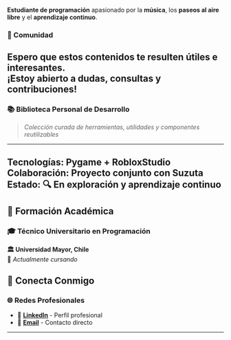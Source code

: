 
**Estudiante de programación** apasionado por la **música**, los **paseos al aire libre** y el **aprendizaje continuo**.  

### 🤝 Comunidad
Espero que estos contenidos te resulten **útiles e interesantes**.  
¡Estoy abierto a **dudas**, **consultas** y **contribuciones**! 
---
### 📚 **Biblioteca Personal de Desarrollo**  
> *Colección curada de herramientas, utilidades y componentes reutilizables*
---
**Tecnologías:** Pygame + RobloxStudio  
**Colaboración:** Proyecto conjunto con Suzuta  
**Estado:** 🔍 En exploración y aprendizaje continuo
---

## 📘 **Formación Académica**

### 🎓 **Técnico Universitario en Programación**
**🏛️ Universidad Mayor, Chile**  
📅 *Actualmente cursando*


## 📎 **Conecta Conmigo**

### 🌐 **Redes Profesionales**
- 💼 **[LinkedIn](https://www.linkedin.com/in/jorge-zuta-23b380152/?originalSubdomain=cl)** - Perfil profesional
- 📧 **[Email](mailto:jzuta309@gmail.com)** - Contacto directo


---
